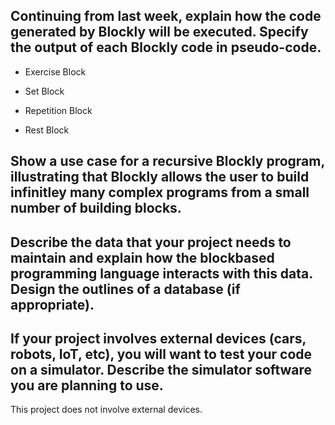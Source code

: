 ## Continuing from last week, explain how the code generated by Blockly will be executed. Specify the output of each Blockly code in pseudo-code.
* Exercise Block

* Set Block

* Repetition Block

* Rest Block


## Show a use case for a recursive Blockly program, illustrating that Blockly allows the user to build infinitley many complex programs from a small number of building blocks.


## Describe the data that your project needs to maintain and explain how the blockbased programming language interacts with this data. Design the outlines of a database (if appropriate).


## If your project involves external devices (cars, robots, IoT, etc), you will want to test your code on a simulator. Describe the simulator software you are planning to use.
This project does not involve external devices. 

